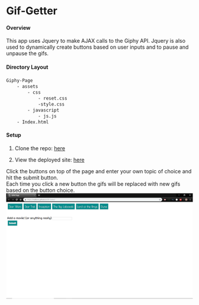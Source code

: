 # Gif-Getter

#### Overview

This app uses Jquery to make AJAX calls to the Giphy API.  Jquery is also used to dynamically create buttons based on user inputs and to pause and unpause the gifs.  

#### Directory Layout

```
Giphy-Page
    - assets  
        - css
            - reset.css
            -style.css
        - javascript
            - js.js
    - Index.html
```
#### Setup

1. Clone the repo: [here](https://github.com/Malkons/Gif-Getter.git)

2. View the deployed site: [here](https://malkons.github.io/Gif-Getter/)

Click the buttons on top of the page and enter your own topic of choice and hit the submit button.  
Each time you click a new button the gifs will be replaced with new gifs based on the button choice.
![ScreenShot](assets/images/GifScreenShot.png)